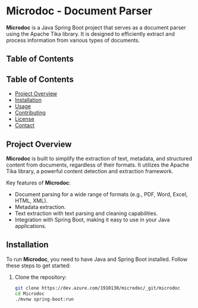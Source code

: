 # Microdoc - Document Parser

**Microdoc** is a Java Spring Boot project that serves as a document parser using the Apache Tika library. It is designed to efficiently extract and process information from various types of documents.


## Table of Contents

## Table of Contents

- [Project Overview](#project-overview)
- [Installation](#installation)
- [Usage](#usage)
- [Contributing](#contributing)
- [License](#license)
- [Contact](#contact)

## Project Overview

**Microdoc** is built to simplify the extraction of text, metadata, and structured content from documents, regardless of their formats. It utilizes the Apache Tika library, a powerful content detection and extraction framework.

Key features of **Microdoc**:

- Document parsing for a wide range of formats (e.g., PDF, Word, Excel, HTML, XML).
- Metadata extraction.
- Text extraction with text parsing and cleaning capabilities.
- Integration with Spring Boot, making it easy to use in your Java applications.

## Installation

To run **Microdoc**, you need to have Java and Spring Boot installed. Follow these steps to get started:

1. Clone the repository:

   ```bash
   git clone https://dev.azure.com/1910130/microdoc/_git/microdoc
   cd Microdoc
   ./mvnw spring-boot:run





